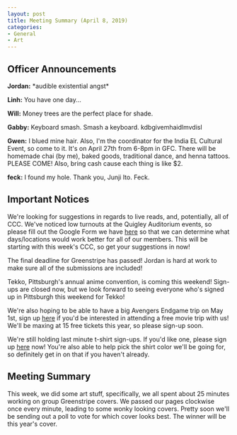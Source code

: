 ```yaml
---
layout: post
title: Meeting Summary (April 8, 2019)
categories:
- General
- Art
---
```


## Officer Announcements

**Jordan:**  \*audible existential angst\*

**Linh:**  You have one day...

**Will:**  Money trees are the perfect place for shade.

**Gabby:**  Keyboard smash.  Smash a keyboard.  kdbgivemhaidlmvdisl

**Gwen:**  I blued mine hair.  Also, I'm the coordinator for the India EL Cultural Event, so come to it.  It's on April 27th from 6-8pm in GFC.  There will be homemade chai (by me), baked goods, traditional dance, and henna tattoos.  PLEASE COME! Also, bring cash cause each thing is like $2.

**feck:**  I found my hole.  Thank you, Junji Ito.  Feck.

## Important Notices

We're looking for suggestions in regards to live reads, and, potentially, all of CCC.  We've noticed low turnouts at the Quigley Auditorium events, so please fill out the Google Form we have [here](https://goo.gl/forms/Lik8WxJW1feJGKSF2) so that we can determine what days/locations would work better for all of our members.  This will be starting with this week's CCC, so get your suggestions in now!

The final deadline for Greenstripe has passed!  Jordan is hard at work to make sure all of the submissions are included!

Tekko, Pittsburgh's annual anime convention, is coming this weekend!  Sign-ups are closed now, but we look forward to seeing everyone who's signed up in Pittsburgh this weekend for Tekko!

We're also hoping to be able to have a big Avengers Endgame trip on May 1st, sign up [here](https://docs.google.com/forms/d/e/1FAIpQLSdEsLGnhSADnhPLHrjv-IUlKvRHaYfc3yo1J4vXLZNeVBxwPg/viewform?usp=sf_link) if you'd be interested in attending a free movie trip with us!  We'll be maxing at 15 free tickets this year, so please sign-up soon.

We're still holding last minute t-shirt sign-ups.  If you'd like one, please sign up [here](https://docs.google.com/forms/d/e/1FAIpQLScsyjQMHGcE-tF-zzCtWA_D7HcMHNv7uTaMTqY3Uwh6uQki8g/viewform?usp=sf_link) now!  You're also able to help pick the shirt color we'll be going for, so definitely get in on that if you haven't already.

## Meeting Summary

This week, we did some art stuff, specifically, we all spent about 25 minutes working on group Greenstripe covers.  We passed our pages clockwise once every minute, leading to some wonky looking covers.  Pretty soon we'll be sending out a poll to vote for which cover looks best.  The winner will be this year's cover.
